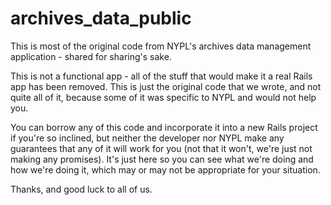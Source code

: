 archives_data_public
====================

This is most of the original code from NYPL's archives data management application - shared for sharing's sake.

This is not a functional app - all of the stuff that would make it a real Rails app has been removed. This is just the original code that we wrote, and not quite all of it, because some of it was specific to NYPL and would not help you.

You can borrow any of this code and incorporate it into a new Rails project if you're so inclined, but neither the developer nor NYPL make any guarantees that any of it will work for you (not that it won't, we're just not making any promises). It's just here so you can see what we're doing and how we're doing it, which may or may not be appropriate for your situation.

Thanks, and good luck to all of us.

